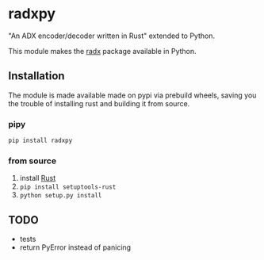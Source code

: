 # radxpy

"An ADX encoder/decoder written in Rust" extended to Python.

This module makes the [radx](https://github.com/Isaac-Lozano/radx) package available in Python.

## Installation

The module is made available made on pypi via prebuild wheels,
saving you the trouble of installing rust and building it from source.

### pipy

```cmd
pip install radxpy
```

### from source

1. install [Rust](https://www.rust-lang.org/tools/install)
2. ``pip install setuptools-rust``
3. ``python setup.py install``

## TODO

- tests
- return PyError instead of panicing

